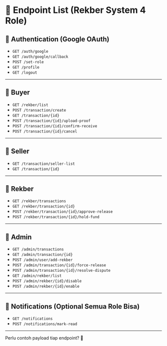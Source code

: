 # 🔗 Endpoint List (Rekber System 4 Role)

## 📂 Authentication (Google OAuth)

- `GET /auth/google`
- `GET /auth/google/callback`
- `POST /set-role`
- `GET /profile`
- `GET /logout`

---

## 📂 Buyer

- `GET /rekber/list`
- `POST /transaction/create`
- `GET /transaction/{id}`
- `POST /transaction/{id}/upload-proof`
- `POST /transaction/{id}/confirm-receive`
- `POST /transaction/{id}/cancel`

---

## 📂 Seller

- `GET /transaction/seller-list`
- `GET /transaction/{id}`

---

## 📂 Rekber

- `GET /rekber/transactions`
- `GET /rekber/transaction/{id}`
- `POST /rekber/transaction/{id}/approve-release`
- `POST /rekber/transaction/{id}/hold-fund`

---

## 📂 Admin

- `GET /admin/transactions`
- `GET /admin/transaction/{id}`
- `POST /admin/user/add-rekber`
- `POST /admin/transaction/{id}/force-release`
- `POST /admin/transaction/{id}/resolve-dispute`
- `GET /admin/rekber/list`
- `POST /admin/rekber/{id}/disable`
- `POST /admin/rekber/{id}/enable`

---

## 📂 Notifications (Optional Semua Role Bisa)

- `GET /notifications`
- `POST /notifications/mark-read`

---

Perlu contoh payload tiap endpoint? 🚀
